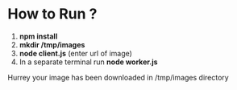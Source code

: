 # How to Run ?
1. <b>npm install </b>
2. <b>mkdir /tmp/images</b>
3. <b>node client.js</b> (enter url of image)
4. In a separate terminal run <b>node worker.js</b>

Hurrey your image has been downloaded in /tmp/images directory
